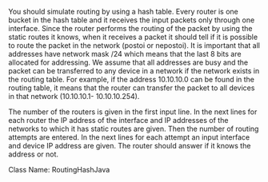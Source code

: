 You should simulate routing by using a hash table. Every router is one bucket in the hash table and it receives the input packets only through one interface. Since the router performs the routing of the packet by using the static routes it knows, when it receives a packet it should tell if it is possible to route the packet in the network (postoi or nepostoi). It is important that all addresses have network mask /24 which means that the last 8 bits are allocated for addressing. We assume that all addresses are busy and the packet can be transferred to any device in a network if the network exists in the routing table. For example, if the address 10.10.10.0 can be found in the routing table, it means that the router can transfer the packet to all devices in that network (10.10.10.1- 10.10.10.254).

The number of the routers is given in the first input line. In the next lines for each router the IP address of the interface and IP addresses of the networks to which it has static routes are given. Then the number of routing attempts are entered. In the next lines for each attempt an input interface and device IP address are given. The router should answer if it knows the address or not.


Class Name: RoutingHashJava
